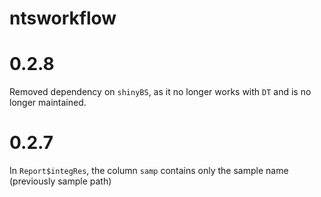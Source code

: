 
# ntsworkflow 


# 0.2.8

Removed dependency on `shinyBS`, as it no longer works with `DT` and is no longer maintained.

# 0.2.7 

In `Report$integRes`, the column `samp` contains only the sample name (previously sample path)
